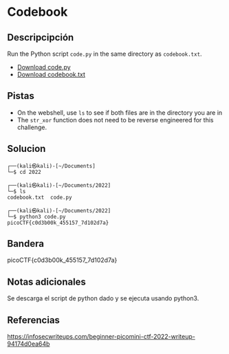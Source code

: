# Codebook
## Descripcipción
Run the Python script `code.py` in the same directory as `codebook.txt`.
-   [Download code.py](https://artifacts.picoctf.net/c/2/code.py)
-   [Download codebook.txt](https://artifacts.picoctf.net/c/2/codebook.txt)
## Pistas
- On the webshell, use `ls` to see if both files are in the directory you are in
- The `str_xor` function does not need to be reverse engineered for this challenge.
## Solucion
```
┌──(kali㉿kali)-[~/Documents]
└─$ cd 2022     
                                                                            
┌──(kali㉿kali)-[~/Documents/2022]
└─$ ls
codebook.txt  code.py
                                                                            
┌──(kali㉿kali)-[~/Documents/2022]
└─$ python3 code.py
picoCTF{c0d3b00k_455157_7d102d7a}
```
## Bandera
picoCTF{c0d3b00k_455157_7d102d7a}

## Notas adicionales
Se descarga el script de python dado y se ejecuta usando python3. 
## Referencias
https://infosecwriteups.com/beginner-picomini-ctf-2022-writeup-94174d0ea64b
